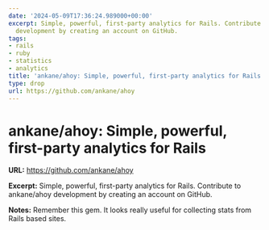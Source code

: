 ```yaml
---
date: '2024-05-09T17:36:24.989000+00:00'
excerpt: Simple, powerful, first-party analytics for Rails. Contribute to ankane/ahoy
  development by creating an account on GitHub.
tags:
- rails
- ruby
- statistics
- analytics
title: 'ankane/ahoy: Simple, powerful, first-party analytics for Rails'
type: drop
url: https://github.com/ankane/ahoy
---
```


# ankane/ahoy: Simple, powerful, first-party analytics for Rails

**URL:** https://github.com/ankane/ahoy

**Excerpt:** Simple, powerful, first-party analytics for Rails. Contribute to ankane/ahoy development by creating an account on GitHub.

**Notes:**
Remember this gem. It looks really useful for collecting stats from Rails based sites.
